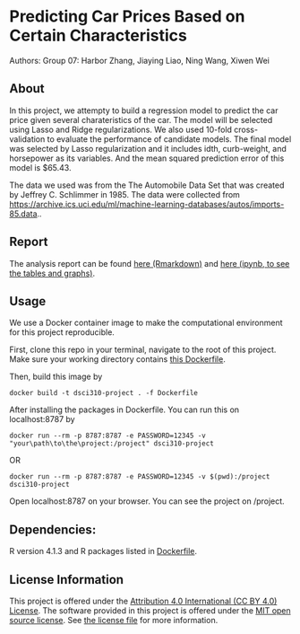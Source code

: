 # Predicting Car Prices Based on Certain Characteristics

Authors: Group 07: Harbor Zhang, Jiaying Liao, Ning Wang, Xiwen Wei

## About

In this project, we attempty to build a regression model to predict the car price given several charateristics of the car. The model will be selected using Lasso and Ridge regularizations. We also used 10-fold cross-validation to evaluate the performance of candidate models. The final model was selected by Lasso regularization and it includes idth, curb-weight, and horsepower as its variables. And the mean squared prediction error of this model is $65.43.

The data we used was from the The Automobile Data Set that was created by Jeffrey C. Schlimmer in 1985. The data were collected from <https://archive.ics.uci.edu/ml/machine-learning-databases/autos/imports-85.data>..

## Report

The analysis report can be found [here (Rmarkdown)](analysis/dsci310_milestone1.rmd) and [here (ipynb, to see the tables and graphs)](analysis/dsci310_milestone1.ipynb).

## Usage

We use a Docker container image to make the computational environment for this project reproducible.

First, clone this repo in your terminal, navigate to the root of this project. Make sure your working directory contains [this Dockerfile](Dockerfile).

Then, build this image by 
```
docker build -t dsci310-project . -f Dockerfile
```
After installing the packages in Dockerfile. You can run this on localhost:8787 by

```
docker run --rm -p 8787:8787 -e PASSWORD=12345 -v "your\path\to\the\project:/project" dsci310-project
```
OR
```
docker run --rm -p 8787:8787 -e PASSWORD=12345 -v $(pwd):/project dsci310-project
```

Open localhost:8787 on your browser. You can see the project on /project.

## Dependencies:

R version 4.1.3 and R packages listed in [Dockerfile](Dockerfile).

## License Information

This project is offered under 
the [Attribution 4.0 International (CC BY 4.0) License](https://creativecommons.org/licenses/by/4.0/).
The software provided in this project is offered under the [MIT open source license](https://opensource.org/licenses/MIT). See [the license file](LICENSE.md) for more information. 
